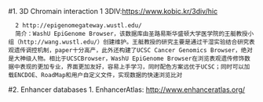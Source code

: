#1. 3D Chromain interaction
      1 3DIV:https://www.kobic.kr/3div/hic
          
      2 http://epigenomegateway.wustl.edu/
      简介：WashU EpiGenome Browser，该数据库由圣路易斯华盛顿大学医学院的王艇教授小组（http://wang.wustl.edu/）创建维护。王艇教授的研究主要是通过干湿实验结合研究表观遗传调控机制，paper十分高产，此外还构建了UCSC Cancer Genomics Browser，绝对是大神级人物。相比于UCSCBrowser，WashU EpiGenome Browser在浏览表观遗传修饰数据中表现的更加专业，界面更加友好，容易上手学习，同时配色方案远优于UCSC；同时可以加载ENCDOE、RoadMap和用户自定义文件，实现数据的快速浏览比对
    
#2. Enhancer databases
    1. EnhancerAtlas: http://www.enhanceratlas.org/
    
